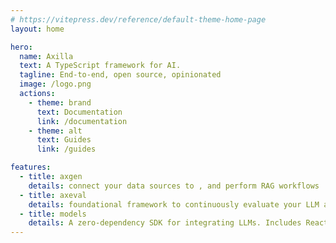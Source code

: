 ```yaml
---
# https://vitepress.dev/reference/default-theme-home-page
layout: home

hero:
  name: Axilla
  text: A TypeScript framework for AI.
  tagline: End-to-end, open source, opinionated
  image: /logo.png
  actions:
    - theme: brand
      text: Documentation
      link: /documentation
    - theme: alt
      text: Guides
      link: /guides

features:
  - title: axgen
    details: connect your data sources to , and perform RAG workflows
  - title: axeval
    details: foundational framework to continuously evaluate your LLM application's quality
  - title: models
    details: A zero-dependency SDK for integrating LLMs. Includes React hooks and streaming utilities
---
```

